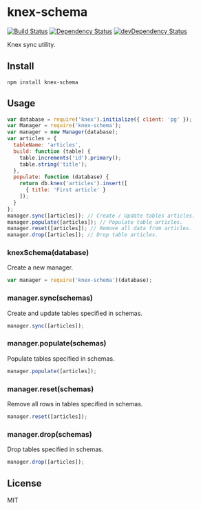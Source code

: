 # knex-schema
[![Build Status](https://travis-ci.org/lemonde/knex-schema.svg?branch=master)](https://travis-ci.org/lemonde/knex-schema)
[![Dependency Status](https://david-dm.org/lemonde/knex-schema.svg?theme=shields.io)](https://david-dm.org/lemonde/knex-schema)
[![devDependency Status](https://david-dm.org/lemonde/knex-schema/dev-status.svg?theme=shields.io)](https://david-dm.org/lemonde/knex-schema#info=devDependencies)

Knex sync utility.

## Install

```
npm install knex-schema
```

## Usage

```js
var database = require('knex').initialize({ client: 'pg' });
var Manager = require('knex-schema');
var manager = new Manager(database);
var articles = {
  tableName: 'articles',
  build: function (table) {
    table.increments('id').primary();
    table.string('title');
  },
  populate: function (database) {
    return db.knex('articles').insert([
      { title: 'First article' }
    ]);
  }
};
manager.sync([articles]); // Create / Update tables articles.
manager.populate([articles]); // Populate table articles.
manager.reset([articles]); // Remove all data from articles.
manager.drop([articles]); // Drop table articles.
```

### knexSchema(database)

Create a new manager.

```js
var manager = require('knex-schema')(database);
```

### manager.sync(schemas)

Create and update tables specified in schemas.

```js
manager.sync([articles]);
```

### manager.populate(schemas)

Populate tables specified in schemas.

```js
manager.populate([articles]);
```

### manager.reset(schemas)

Remove all rows in tables specified in schemas.

```js
manager.reset([articles]);
```

### manager.drop(schemas)

Drop tables specified in schemas.

```js
manager.drop([articles]);
```

## License

MIT
